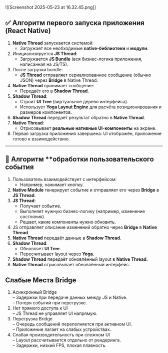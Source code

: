 ![[Screenshot 2025-05-23 at 16.32.45.png]]

## ✅ Алгоритм **первого запуска приложения** (React Native)

1. **Native Thread** запускается системой:
    - Загружает все необходимые **native-библиотеки** и **модули**.
2. Инициализируется **JS Thread**:
    - Загружается **JS Bundle** (вся бизнес-логика приложения, написанная на JS/TS).
3. После загрузки bundle:
    - **JS Thread** отправляет сериализованное сообщение (обычно JSON) через **Bridge** в Native Thread.
4. **Native Thread** принимает сообщение:
    - Передаёт его в **Shadow Thread**.
5. **Shadow Thread**:
    - Строит **UI Tree** (виртуальное дерево интерфейса).
    - Использует **Yoga Layout Engine** для расчёта позиционирования и размеров компонентов.
6. **Shadow Thread** передаёт результат обратно в **Native Thread**.
7. **Native Thread**:
    - Отрисовывает **реальные нативные UI-компоненты** на экране.
8. Первая загрузка приложения завершена: UI отображён, приложение готово к взаимодействию.
    

---

## 🔁 Алгоритм **обработки пользовательского события

1. Пользователь взаимодействует с интерфейсом:
    - Например, нажимает кнопку.
2. **Native Module** генерирует событие и отправляет его через **Bridge** в **JS Thread**.
3. **JS Thread**:
    - Получает событие.
    - Выполняет нужную бизнес-логику (например, изменение состояния).
    - Решает, какие компоненты нужно обновить.
4. JS отправляет описание изменений обратно через **Bridge** в **Native Thread**.
5. **Native Thread** передаёт данные в **Shadow Thread**.
6. **Shadow Thread**:
    - Обновляет **UI Tree**.
    - Пересчитывает layout через **Yoga**.
7. **Shadow Thread** передаёт обновлённый layout в **Native Thread**.
8. **Native Thread** отрисовывает обновлённый интерфейс.


## Слабые Места Bridge

1. Асинхронный Bridge  
    – Задержки при передаче данных между JS и Native.  
    – Потеря событий при перегрузке.  
2. Нет прямого доступа к UI  
    – JS Thread не управляет UI напрямую.  
3. Перегрузка Bridge  
    – Очередь сообщений переполняется при активном UI.  
    – Приложение лагает на слабых устройствах.    
4. Слабая производительность при сложном UI  
    – Layout рассчитывается отдельно от рендеринга.  
    – Задержки, низкий FPS, плохая плавность.
